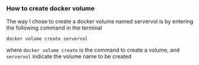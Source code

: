 ### How to create docker volume

The way I chose to create a docker volume named servervol is by entering the following command in the terminal

`docker volume create servervol`

where `docker volume create` is the command to create a volume, and `servervol` indicate the volume name to be created
